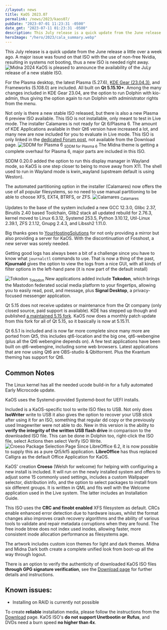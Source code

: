 ```yaml
---
//layout: news
title: KaOS 2023.07
permalink: /news/2023/kaos07/
pubDate: "2023-07-01 11:23:31 -0500"
date_gmt: "2023-07-11 01:23:31 -0500"
description: This July release is a quick update from the June release a little over a week ago. A major issue was found on that ISO with the use of non-free Nvidia
heroImage: "/hero/2023/cala_summary.webp"
---
```


This July release is a quick update from the June release a little over a week ago. A major issue was found on that ISO with the use of non-free Nvidia, resulting in systems not booting, thus a new ISO is needed right away.
![](/2024/midna2024.png "Midna 2024")
KaOS is pleased to announce the availability of the JuLy release of a new stable ISO.

For the Plasma desktop, the latest Plasma (5.27.6), [KDE Gear (23.04.3)](https://kde.org/announcements/gear/23.04.0/), and Frameworks (5.108.0) are included. All built on **Qt 5.15.10+**. Among the many changes included in KDE Gear 23.04, are the option to run Dolphin with kio-admin, thus giving the option again to run Dolphin with administrator rights from the menu.

Not only is there a new stable ISO released, but there is also a new Plasma 6 preview ISO available. This ISO is not installable, only meant to test in Live mode. The installer Calamares is not ready for Qt 6/Plasma 6. The amount of KDE Applications available in their Qt6 version have increased a lot, and many new are now included for you to evaluate in Live mode. This ISO is only linked in the [dedicated Forum post](https://forum.kaosx.us/d/3072-plasma-6-test-iso), not available from the Download page.
![](/2023/sddm_plasma6.png "SDDM for Plasma 6")
<sub>SDDM for Plasma 6</sub>
The Midna theme is getting a complete overhaul for Plasma 6, major parts are included in this ISO.

SDDM 0.20.0 added the option to run this display manager in Wayland mode, so KaOS is one step closer to being to move away from X11. The shell used to run in Wayland mode is kwin_wayland (upstream default is using Weston).

The automated partitioning option in the installer (Calamares) now offers the use of all popular filesystems, so no need to use manual partitioning to be able to choose XFS, EXT4, BTRFS, or ZFS.
![](/2023/cala_summary.png "Calamares")
<sub>Calamares</sub>

Updates to the base of the system included a new GCC 12.3.0, Glibc 2.37, Binutils 2.40 based Toolchain, Glib2 stack all updated rebuild for 2.76.3, kernel moved to Linux 6.3.12, Systemd 253.5, Python 3.10.12, Util-Linux 2.39.1, ZFS 2.1.12, Gnupg 2.4.3, and Libssh2 1.11.0.

Big thanks goes to [YourHostingSolutions](https://yourhostingsolutions.com/) for not only providing a mirror but also providing a server for KaOS. With the discontinuation of Fosshost, a new server was sorely needed.

Getting good logs has always been a bit of a challenge since you have to know what `journalctl` commands to use. That is now a thing of the past, **Kjournald** gives the option to view the logs from a nice GUI, with all kinds of filter options in the left-hand pane (it is now part of the default install)

![](/2023/tokodon.png "Tokodon")
<sub>Tokodon</sub>
New applications added include **Tokodon**, which brings the Mastodon federated social media platform to your fingertips, allowing you to easily read, post, and message, plus **Signal Desktop**, a privacy-focused messenger application.

Qt 5.15 does not receive updates or maintenance from the Qt company (only closed source, paid support is available). KDE has stepped up though and published [a maintained 5.15 fork](https://dot.kde.org/2021/04/06/announcing-kdes-qt-5-patch-collection). KaOS now does a monthly patch update from this fork for all of Qt 5.15, so it basically is now at 5.15.11.

Qt 6.5.1 is included and is now far more complete since many more are ported from Qt5, this includes qt6-location and the big one, qt6-webengine (plus all the Qt6 webengine depends on). A few test applications have been built on qt6-webengine, including some web browsers. Latest applications that are now using Qt6 are OBS-studio & Qbittorrent. Plus the Kvantum theming has support for Qt6.

## Common Notes

The Linux kernel has all the needed ucode build-in for a fully automated Early Microcode update.

KaOS uses the Systemd-provided Systemd-boot for UEFI installs.

Included is a KaOS-specific tool to write ISO files to USB. Not only does **IsoWriter** write to USB it also gives the option to recover your USB stick after using it for an ISO, something that regular dd copy or the previously used Imagewriter were not able to do. New in this version is the ability to **verify the integrity of the written USB flash drive** in comparison to the downloaded ISO file. This can be done in Dolphin too, right-click the ISO file, select Actions then select Verify ISO Write.
![](/2020/croeso_packages.png "Croeso Package Selection Page")
Since LibreOffice 6.2, it is now possible to supply this as a pure Qt5/kf5 application. **LibreOffice** has thus replaced Calligra as the default Office Application for KaOS.

KaOS' creation **Croeso** (Welsh for welcome) for helping with configuring a new install is included. It will run on the newly installed system and offers to adjust some 15 commonly used settings, includes a custom Wallpaper selector, distribution info, and the option to select packages to install from six different groups. It is written in QML and fits well with the Welcome application used in the Live system. The latter includes an Installation Guide.

This ISO uses the **CRC and finobt enabled** XFS filesystem as default. CRCs enable enhanced error detection due to hardware issues, whilst the format changes also improves crash recovery algorithms and the ability of various tools to validate and repair metadata corruptions when they are found. The free inode btree does not index used inodes, allowing faster, more consistent inode allocation performance as filesystems age.

The artwork includes custom icon themes for light and dark themes. Midna and Midna Dark both create a complete unified look from boot-up all the way through logout.

There is an option to verify the authenticity of downloaded KaOS ISO files **through GPG signature verification**, see the [Download page](https://kaosx.us/pages/download/#authenticity-check) for further details and instructions.

## Known issues:

- Installing on RAID is currently not possible

To create **reliable** installation media, please follow the instructions from the [Download](http://kaosx.us/download/) page. KaOS ISO's **do not support Unetbootin or Rufus**, and DVDs need a burn speed **no higher than 4x**.
